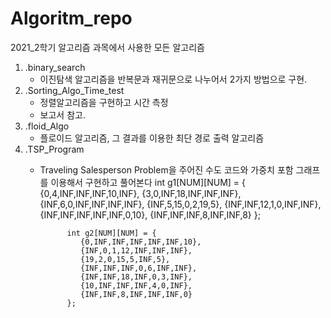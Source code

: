# Algoritm_repo
2021_2학기 알고리즘 과목에서 사용한 모든 알고리즘

1. .binary_search
   - 이진탐색 알고리즘을 반복문과 재귀문으로 나누어서 2가지 방법으로 구현.
2. .Sorting_Algo_Time_test  
   - 정렬알고리즘을 구현하고 시간 측정
   - 보고서 참고.
3. .floid_Algo
   - 플로이드 알고리즘, 그 결과를 이용한 최단 경로 출력 알고리즘
4. .TSP_Program
   - Traveling Salesperson Problem을 주어진 수도 코드와 가중치 포함 그래프를 이용해서 구현하고 풀어본다
               int g1[NUM][NUM] = {
                  {0,4,INF,INF,INF,10,INF},
                  {3,0,INF,18,INF,INF,INF},
                  {INF,6,0,INF,INF,INF,INF},
                  {INF,5,15,0,2,19,5},
                  {INF,INF,12,1,0,INF,INF},
                  {INF,INF,INF,INF,INF,0,10},
                  {INF,INF,INF,8,INF,INF,8}
               };
              
               int g2[NUM][NUM] = {
                  {0,INF,INF,INF,INF,INF,10},
                  {INF,0,1,12,INF,INF,INF},
                  {19,2,0,15,5,INF,5},
                  {INF,INF,INF,0,6,INF,INF},
                  {INF,INF,18,INF,0,3,INF},
                  {10,INF,INF,INF,4,0,INF},
                  {INF,INF,8,INF,INF,INF,0}
               };
